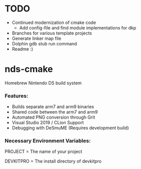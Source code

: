 # TODO
- Continued modernization of cmake code
  - Add config-file and find module implementations for dkp
- Branches for various template projects
- Generate linker map file
- Dolphin gdb stub run command
- Readme :)

# nds-cmake
Homebrew Nintendo DS build system

### Features:
- Builds separate arm7 and arm9 binaries
- Shared code between the arm7 and arm9
- Automated PNG conversion through Grit
- Visual Studio 2019 / CLion Support
- Debugging with DeSmuME (Requires development build)

### Necessary Environment Variables:
PROJECT = The name of your project

DEVKITPRO = The install directory of devkitpro
